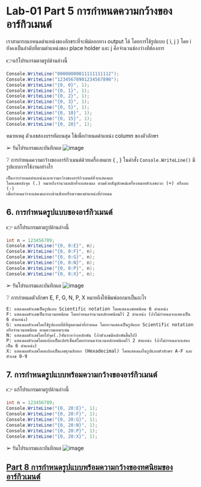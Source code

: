 # Lab-01 Part 5 การกำหนดความกว้างของอาร์กิวเมนต์

เราสามารถแกหนดตำแหน่งของอักขระที่จะพิม์ออกทาง output ได้ โดยการใช้รูปแบบ { i, j }
โดย i ยังคงเป็นลำดับที่ตามตำแหน่งของ place holder และ j คือจำนวนช่องว่างทีต้องการ

👉แก้โปรแกรมตามรูปด้านล่างนี้

```csharp
Console.WriteLine("00000000011111111112");
Console.WriteLine("12345678901234567890");
Console.WriteLine("{0, 0}", 1);
Console.WriteLine("{0, 1}", 1);
Console.WriteLine("{0, 2}", 1);
Console.WriteLine("{0, 3}", 1);
Console.WriteLine("{0, 5}", 1);
Console.WriteLine("{0, 10}", 1);
Console.WriteLine("{0, 15}", 1);
Console.WriteLine("{0, 20}", 1);
```

หมายเหตุ ตัวเลขสองบรรทัดบนสุด ใช้เพื่อกำหนดตำแหน่ง column ของตัวอักษร

➢ รันโปรแกรมและบันทึกผล
![image](https://user-images.githubusercontent.com/115066414/235313273-80813f1a-2ad8-440b-880d-16cb53c9739c.png)

 
❔ การกำหนดความกว้างของอาร์กิวเมนต์ด้วยเครื่องหมาย { , } ในคำสั่ง ``Console.WriteLine()`` มีรูปแบบการใช้งานอย่างไร
```
เป็นการกำหนดตำแหน่งและความกว้างของอาร์กิวเมนต์ที่จะแสดงผล
โดยเลขหลังจุด (.) หมายถึงจำนวนหลักที่จะแสดงผล ตามด้วยสัญลักษณ์เครื่องหมายตัวเลขบวก (+) หรือลบ (-) 
เพื่อกำหนดว่าจะแสดงผลจากด้านซ้ายหรือขวาของตำแหน่งที่กำหนด
```


## 6. การกำหนดรูปแบบของอาร์กิวเมนต์

👉 แก้โปรแกรมตามรูปด้านล่างนี้

```csharp
int n = 123456789;
Console.WriteLine("{0, 0:E}", n);
Console.WriteLine("{0, 0:F}", n);
Console.WriteLine("{0, 0:G}", n);
Console.WriteLine("{0, 0:N}", n);
Console.WriteLine("{0, 0:P}", n);
Console.WriteLine("{0, 0:X}", n);
```

➢ รันโปรแกรมและบันทึกผล
![image](https://user-images.githubusercontent.com/115066414/235313399-bbe4e2cc-384a-4437-8034-7a68a2d927ae.png)

❔  การกำหนดตัวอักษร E, F, G, N, P, X หมายถึงให้พิมพ์ออกมาเป็นอะไร
```
E: แสดงผลตัวเลขเป็นรูปแบบ Scientific notation โดยแสดงเลขทศนิยม 6 ตำแหน่ง
F: แสดงผลตัวเลขเป็นจำนวนทศนิยม โดยกำหนดจำนวนหลักทศนิยมไว้ 2 ตำแหน่ง (ถ้าไม่กำหนดจะแสดงเป็น 6 ตำแหน่ง)
G: แสดงผลตัวเลขโดยใช้รูปแบบที่ดีที่สุดตามค่าที่กำหนด โดยอาจแสดงเป็นรูปแบบ Scientific notation หรือจำนวนทศนิยม ตามความเหมาะสม
N: แสดงผลตัวเลขโดยใส่จุด(.)คั่นระหว่างหลักพัน (ถ้าตัวเลขมีหลักพันขึ้นไป)
P: แสดงผลตัวเลขโดยแปลงเป็นเปอร์เซ็นต์โดยกำหนดจำนวนหลักทศนิยมไว้ 2 ตำแหน่ง (ถ้าไม่กำหนดจะแสดงเป็น 6 ตำแหน่ง)
X: แสดงผลตัวเลขโดยแปลงเป็นเลขฐานสิบหก (Hexadecimal) โดยแสดงผลในรูปแบบตัวอักษร A-F และตัวเลข 0-9
```
 

## 7. การกำหนดรูปแบบพร้อมความกว้างของอาร์กิวเมนต์

👉 แก้โปรแกรมตามรูปด้านล่างนี้

```csharp
int n = 123456789;
Console.WriteLine("{0, 20:E}", 1);
Console.WriteLine("{0, 20:F}", 1);
Console.WriteLine("{0, 20:G}", 1);
Console.WriteLine("{0, 20:N}", 1);
Console.WriteLine("{0, 20:P}", 1);
Console.WriteLine("{0, 20:X}", 1);
```

➢   รันโปรแกรมและบันทึกผล
![image](https://user-images.githubusercontent.com/115066414/235313494-ba647b7c-6b96-4062-9adc-04c4bb2a3ce8.png)

 
## [Part 8  การกำหนดรูปแบบพร้อมความกว้างของทศนิยมของอาร์กิวเมนต์](./Lab-01-part-8.md)
